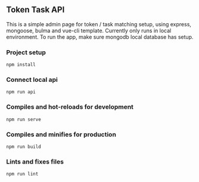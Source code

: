 ## Token Task API

This is a simple admin page for token / task matching setup, using express, mongoose, bulma and vue-cli template.
Currently only runs in local environment.
To run the app, make sure mongodb local database has setup.

### Project setup

```
npm install
```

### Connect local api

```
npm run api
```

### Compiles and hot-reloads for development

```
npm run serve
```

### Compiles and minifies for production

```
npm run build
```

### Lints and fixes files

```
npm run lint
```
